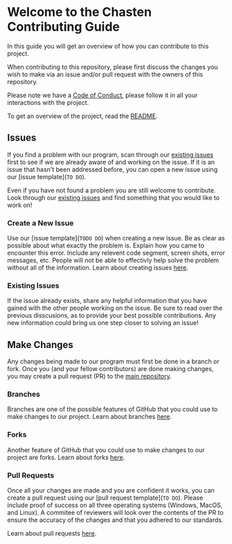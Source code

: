 # Welcome to the Chasten Contributing Guide

In this guide you will get an overview of how you can contribute to this project.

When contributing to this repository, please first discuss the changes you wish to make via an issue and/or pull request with the owners of this repository.

Please note we have a [Code of Conduct](./CODE_OF_CONDUCT.md), please follow it in all your interactions with the project.

To get an overview of the project, read the [README](README.md).

## Issues

If you find a problem with our program, scan through our [existing issues](https://github.com/AstuteSource/chasten/issues) first to see if we are already aware of and working on the issue. If it is an issue that hasn't been addressed before, you can open a new issue using our [issue template](`TO DO`).

Even if you have not found a problem you are still welcome to contribute. Look through our [existing issues](https://github.com/AstuteSource/chasten/issues) and find something that you would like to work on!

### Create a New Issue

Use our [issue template](`TODO DO`) when creating a new issue. Be as clear as possible about what exactly the problem is. Explain how you came to encounter this error. Include any relevent code segment, screen shots, error messages, etc. People will not be able to effectivly help solve the problem without all of the information. Learn about creating issues [here](https://docs.github.com/en/issues/tracking-your-work-with-issues/creating-an-issue).

### Existing Issues

If the issue already exists, share any helpful information that you have gained with the other people working on the issue. Be sure to read over the previous disscusions, as to provide your best possible contributions. Any new information could bring us one step closer to solving an issue!

## Make Changes

Any changes being made to our program must first be done in a branch or fork. Once you (and your fellow contributors) are done making changes, you may create a pull request (PR) to the [main repository](https://github.com/AstuteSource/chasten).

### Branches

Branches are one of the possible features of GitHub that you could use to make changes to our project. Learn about branches [here](https://docs.github.com/en/pull-requests/collaborating-with-pull-requests/proposing-changes-to-your-work-with-pull-requests/about-branches).

### Forks

Another feature of GitHub that you could use to make changes to our project are forks. Learn about forks [here](https://docs.github.com/en/pull-requests/collaborating-with-pull-requests/working-with-forks/about-forks).

### Pull Requests

Once all your changes are made and you are confident it works, you can create a pull request using our [pull request template](`TO DO`). Please include proof of success on all three operating systems (Windows, MacOS, and Linux). A commitee of reviewers will look over the contents of the PR to ensure the accuracy of the changes and that you adhered to our standards.

Learn about pull requests [here](https://docs.github.com/en/pull-requests/collaborating-with-pull-requests/proposing-changes-to-your-work-with-pull-requests/about-pull-requests).

